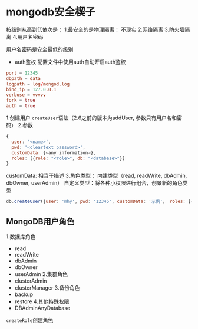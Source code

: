 # mongodb安全楔子
按级别从高到低依次是：
1.最安全的是物理隔离： 不现实
2.网络隔离
3.防火墙隔离
4.用户名密码

用户名密码是安全最低的级别

- auth鉴权
配置文件中使用auth自动开启auth鉴权
```conf
port = 12345
dbpath = data
logpath = log/mongod.log
bind_ip = 127.0.0.1
verbose = vvvvv
fork = true
auth = true
```
1.创建用户
`createUser`语法（2.6之前的版本为addUser, 参数只有用户名和密码）
2.参数
```js
{
  user: '<name>',
  pwd: '<cleartext password>',
  customData: {<any information>},
  roles: [{role: "<role>", db: "<database>"}]
}
```
customData: 相当于描述
3.角色类型：
内建类型（read, readWrite, dbAdmin, dbOwner, userAdmin）
自定义类型：将各种小权限进行组合，创景新的角色类型
```js
db.createUser({user: 'mhy', pwd: '12345', customData: '示例'， roles: [{role: 'userAdmin', db: 'admin'}, {role: 'read', db: 'test'}]})
```

## MongoDB用户角色
1.数据库角色
- read
- readWrite
- dbAdmin
- dbOwner
- userAdmin
2.集群角色
- clusterAdmin
- clusterManager
3.备份角色
- backup
- restore
4.其他特殊权限
- DBAdminAnyDatabase

`createRole`创建角色



